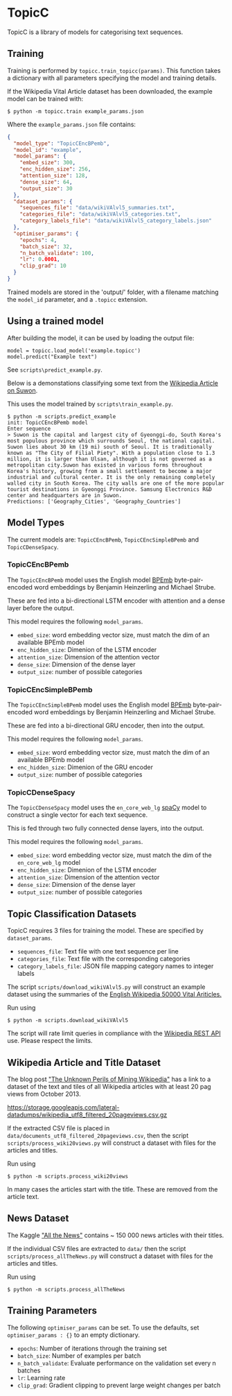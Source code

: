 # TopicC
TopicC is a library of models for categorising text sequences.

## Training

Training is performed by `topicc.train_topicc(params)`. This function takes
a dictionary with all parameters specifying the model and training details.

If the Wikipedia Vital Article dataset has been downloaded,
the example model can be trained with:

```
$ python -m topicc.train example_params.json
```

Where the `example_params.json` file contains:

```json
{
  "model_type": "TopicCEncBPemb",
  "model_id": "example",
  "model_params": {
    "embed_size": 300,
    "enc_hidden_size": 256,
    "attention_size": 128,
    "dense_size": 64,
    "output_size": 30
  },
  "dataset_params": {
    "sequences_file": "data/wikiVAlvl5_summaries.txt",
    "categories_file": "data/wikiVAlvl5_categories.txt",
    "category_labels_file": "data/wikiVAlvl5_category_labels.json"
  },
  "optimiser_params": {
    "epochs": 4,
    "batch_size": 32,
    "n_batch_validate": 100,
    "lr": 0.0001,
    "clip_grad": 10
  }
}
```

Trained models are stored in the 'output/' folder, with a filename
matching the `model_id` parameter, and a `.topicc` extension.

## Using a trained model
After building the model, it can be used by loading the output file:

```
model = topicc.load_model('example.topicc')
model.predict("Example text")
```

See `scripts\predict_example.py`.

Below is a demonstations classifying some text from the
[Wikipedia Article on Suwon](https://en.wikipedia.org/wiki/Suwon).

This uses the model trained by `scripts\train_example.py`.

```
$ python -m scripts.predict_example
init: TopicCEncBPemb model
Enter sequence
> Suwon is the capital and largest city of Gyeonggi-do, South Korea's most populous province which surrounds Seoul, the national capital. Suwon lies about 30 km (19 mi) south of Seoul. It is traditionally known as "The City of Filial Piety". With a population close to 1.3 million, it is larger than Ulsan, although it is not governed as a metropolitan city.Suwon has existed in various forms throughout Korea's history, growing from a small settlement to become a major industrial and cultural center. It is the only remaining completely walled city in South Korea. The city walls are one of the more popular tourist destinations in Gyeonggi Province. Samsung Electronics R&D center and headquarters are in Suwon.
Predictions: ['Geography_Cities', 'Geography_Countries']
```

## Model Types

The current models are: `TopicCEncBPemb`, `TopicCEncSimpleBPemb` and `TopicCDenseSpacy`.

### TopicCEncBPemb
The `TopicCEncBPemb` model uses the English model [BPEmb](https://nlp.h-its.org/bpemb/)
byte-pair-encoded word embeddings by Benjamin Heinzerling and Michael Strube.

These are fed into a bi-directional LSTM encoder with attention and a dense
layer before the output.

This model requires the following `model_params`.

* `embed_size`: word embedding vector size, must match the dim of an available BPEmb model
* `enc_hidden_size`: Dimenion of the LSTM encoder
* `attention_size`: Dimension of the attention vector
* `dense_size`: Dimension of the dense layer
* `output_size`: number of possible categories

### TopicCEncSimpleBPemb
The `TopicCEncSimpleBPemb` model uses the English model [BPEmb](https://nlp.h-its.org/bpemb/)
byte-pair-encoded word embeddings by Benjamin Heinzerling and Michael Strube.

These are fed into a bi-directional GRU encoder, then into the output.

This model requires the following `model_params`.

* `embed_size`: word embedding vector size, must match the dim of an available BPEmb model
* `enc_hidden_size`: Dimenion of the GRU encoder
* `output_size`: number of possible categories

### TopicCDenseSpacy
The `TopicCDenseSpacy` model uses the `en_core_web_lg` [spaCy](https://spacy.io/) 
model to construct a single vector for each text sequence.

This is fed through two fully connected dense layers, into the output.

This model requires the following `model_params`.

* `embed_size`: word embedding vector size, must match the dim of the `en_core_web_lg` model
* `enc_hidden_size`: Dimenion of the LSTM encoder
* `attention_size`: Dimension of the attention vector
* `dense_size`: Dimension of the dense layer
* `output_size`: number of possible categories

## Topic Classification Datasets
TopicC requires 3 files for training the model. These are specified
by `dataset_params`.

* `sequences_file`: Text file with one text sequence per line
* `categories_file`: Text file with the corresponding categories
* `category_labels_file`: JSON file mapping category names to integer labels

The script `scripts/download_wikiVAlvl5.py` will construct an example dataset
using the summaries of the
[English Wikipedia 50000 Vital Ariticles.](https://en.wikipedia.org/wiki/Wikipedia:Vital_articles/Level/5)

Run using
```
$ python -m scripts.download_wikiVAlvl5
```

The script will rate limit queries in compliance with the
[Wikipedia REST API](https://en.wikipedia.org/api/rest_v1/)
use. Please respect the limits.

## Wikipedia Article and Title Dataset
The blog post
["The Unknown Perils of Mining Wikipedia"](https://blog.lateral.io/2015/06/the-unknown-perils-of-mining-wikipedia/)
has a link to a dataset of the text and tiles of all Wikipedia articles
with at least 20 pag views from October 2013.

https://storage.googleapis.com/lateral-datadumps/wikipedia_utf8_filtered_20pageviews.csv.gz

If the extracted CSV file is placed in `data/documents_utf8_filtered_20pageviews.csv`,
then the script `scripts/process_wiki20views.py` will construct a dataset with
files for the articles and titles.

Run using
```
$ python -m scripts.process_wiki20views
```

In many cases the articles start with the title. These are removed from the article text.

## News Dataset

The Kaggle ["All the News"](https://www.kaggle.com/snapcrack/all-the-news)
contains ~ 150 000 news articles with their titles.

If the individual CSV files are extracted to `data/` then the script
`scripts/process_allTheNews.py` will construct a dataset with
files for the articles and titles.

Run using
```
$ python -m scripts.process_allTheNews
```

## Training Parameters

The following `optimiser_params` can be set. To use the defaults,
set `optimiser_params : {}` to an empty dictionary.

* `epochs`: Number of iterations through the training set
* `batch_size`: Number of examples per batch
* `n_batch_validate`: Evaluate performance on the validation set every n batches
* `lr`: Learning rate
* `clip_grad`: Gradient clipping to prevent large weight changes per batch